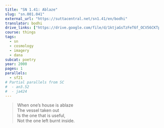 ```yaml
---
title: "SN 1.41: Ablaze"
slug: "sn.001.041"
external_url: "https://suttacentral.net/sn1.41/en/bodhi"
translator: bodhi
drive_links: ["https://drive.google.com/file/d/1ktjaGsTzFeT6f_OCV56CKTp1DC3_v1ur/view?usp=drivesdk"]
course: things
tags:
  - sn
  - cosmology
  - imagery
  - dana
subcat: poetry
year: 2000
pages: 1
parallels:
  - sf21
# Partial parallels from SC
#  - an3.52
#  - ja424
---
```


> When one’s house is ablaze  
The vessel taken out  
Is the one that is useful,  
Not the one left burnt inside.
